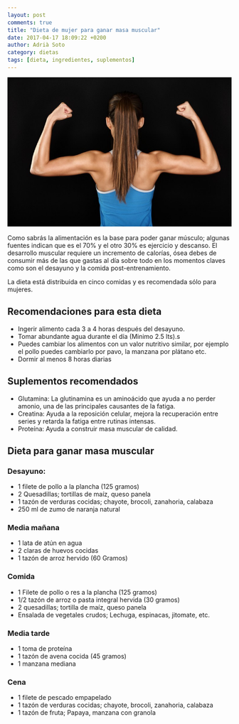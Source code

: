 ```yaml
---
layout: post
comments: true
title: "Dieta de mujer para ganar masa muscular"
date: 2017-04-17 18:09:22 +0200
author: Adrià Soto
category: dietas
tags: [dieta, ingredientes, suplementos]
---
```

![Dieta mujer para masa muscular](/assets/dieta_mujer_masa_muscular.jpg)

Como sabrás la alimentación es la base para poder ganar músculo; algunas fuentes indican que 
es el 70% y el otro 30% es ejercicio y descanso. El desarrollo muscular requiere un incremento 
de calorías, ósea debes de consumir más de las que gastas al día sobre todo en los momentos 
claves como son el desayuno y la comida post-entrenamiento.

La dieta está distribuida en cinco comidas y es recomendada sólo para mujeres.

<!--excerpt-->

## Recomendaciones para esta dieta

* Ingerir alimento cada 3 a 4 horas después del desayuno.
* Tomar abundante agua durante el día (Minimo 2.5 lts).s
* Puedes cambiar los alimentos con un valor nutritivo similar, por ejemplo el pollo puedes 
cambiarlo por pavo, la manzana por plátano etc.
* Dormir al menos 8 horas diarias

## Suplementos recomendados

* Glutamina: La glutinamina es un aminoácido que ayuda a no perder amonio, una de las 
principales causantes de la fatiga.
* Creatina: Ayuda a la reposición celular, mejora la recuperación entre series y 
retarda la fatiga entre rutinas intensas.
* Proteína: Ayuda a construir masa muscular de calidad.

## Dieta para ganar masa muscular

### Desayuno:

* 1 filete de pollo a la plancha (125 gramos)
* 2 Quesadillas; tortillas de maíz, queso panela
* 1 tazón de verduras cocidas; chayote, brocoli, zanahoria, calabaza
* 250 ml de zumo de naranja natural

### Media mañana

* 1 lata de atún en agua
* 2 claras de huevos cocidas
* 1 tazón de arroz hervido (60 Gramos)

### Comida

* 1 Filete de pollo o res a la plancha (125 gramos)
* 1/2 tazón de arroz o pasta integral hervida (30 gramos)
* 2 quesadillas; tortilla de maíz, queso panela
* Ensalada de vegetales crudos; Lechuga, espinacas, jitomate, etc.

### Media tarde

* 1 toma de proteína
* 1 tazón de avena cocida (45 gramos)
* 1 manzana mediana

### Cena

* 1 filete de pescado empapelado
* 1 tazón de verduras cocidas; chayote, brocoli, zanahoria, calabaza
* 1 tazón de fruta; Papaya, manzana con granola
